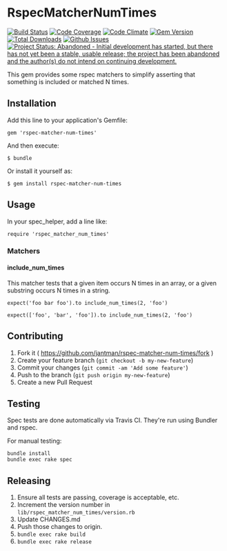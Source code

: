 # RspecMatcherNumTimes

[![Build Status](https://travis-ci.org/jantman/rspec-matcher-num-times.svg?branch=master)](https://travis-ci.org/jantman/rspec-matcher-num-times)
[![Code Coverage](https://codecov.io/github/jantman/rspec-matcher-num-times/coverage.svg?branch=master)](https://codecov.io/github/jantman/rspec-matcher-num-times?branch=master)
[![Code Climate](https://codeclimate.com/github/jantman/rspec-matcher-num-times/badges/gpa.svg)](https://codeclimate.com/github/jantman/rspec-matcher-num-times)
[![Gem Version](https://img.shields.io/gem/v/rspec-matcher-num-times.svg)](https://rubygems.org/gems/rspec-matcher-num-times)
[![Total Downloads](https://img.shields.io/gem/dt/rspec-matcher-num-times.svg)](https://rubygems.org/gems/rspec-matcher-num-times)
[![Github Issues](https://img.shields.io/github/issues/jantman/rspec-matcher-num-times.svg)](https://github.com/jantman/rspec-matcher-num-times/issues)
[![Project Status: Abandoned - Initial development has started, but there has not yet been a stable, usable release; the project has been abandoned and the author(s) do not intend on continuing development.](http://www.repostatus.org/badges/0.1.0/abandoned.svg)](http://www.repostatus.org/#abandoned)

This gem provides some rspec matchers to simplify asserting that something is included or matched N times.

## Installation

Add this line to your application's Gemfile:

    gem 'rspec-matcher-num-times'

And then execute:

    $ bundle

Or install it yourself as:

    $ gem install rspec-matcher-num-times

## Usage

In your spec_helper, add a line like:

    require 'rspec_matcher_num_times'

### Matchers

#### include_num_times

This matcher tests that a given item occurs N times in an array, or a given
substring occurs N times in a string.

    expect('foo bar foo').to include_num_times(2, 'foo')

    expect(['foo', 'bar', 'foo']).to include_num_times(2, 'foo')

## Contributing

1. Fork it ( https://github.com/jantman/rspec-matcher-num-times/fork )
2. Create your feature branch (`git checkout -b my-new-feature`)
3. Commit your changes (`git commit -am 'Add some feature'`)
4. Push to the branch (`git push origin my-new-feature`)
5. Create a new Pull Request

## Testing

Spec tests are done automatically via Travis CI. They're run using Bundler and rspec.

For manual testing:

    bundle install
    bundle exec rake spec

## Releasing

1. Ensure all tests are passing, coverage is acceptable, etc.
2. Increment the version number in ``lib/rspec_matcher_num_times/version.rb``
3. Update CHANGES.md
4. Push those changes to origin.
5. ``bundle exec rake build``
6. ``bundle exec rake release``
